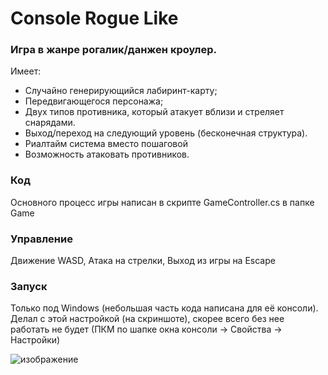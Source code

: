 # Console Rogue Like
### Игра в жанре рогалик/данжен кроулер.
Имеет:
- Cлучайно генерирующийся лабиринт-карту;
- Передвигающегося персонажа;
- Двух типов противника, который атакует вблизи и стреляет снарядами.
- Выход/переход на следующий уровень (бесконечная структура).
- Риалтайм система вместо пошаговой
- Возможность атаковать противников.

### Код
Основного процесс игры написан в скрипте GameController.cs в папке Game

### Управление
Движение WASD, Атака на стрелки, Выход из игры на Escape

### Запуск
Только под Windows (небольшая часть кода написана для её консоли). 
Делал с этой настройкой (на скриншоте), скорее всего без нее работать не будет
(ПКМ по шапке окна консоли -> Свойства -> Настройки)

![изображение](https://github.com/phNl/Console-Roguelike/assets/86802257/70e6be37-eff8-4d3b-a900-cf709e87aa73)


